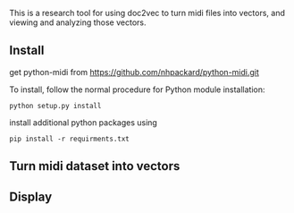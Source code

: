 This is a research tool for using doc2vec to turn midi files into vectors, and viewing and analyzing those vectors.

## Install

get python-midi from https://github.com/nhpackard/python-midi.git

To install, follow the normal procedure for Python module installation:

    python setup.py install

install additional python packages using

    pip install -r requirments.txt

## Turn midi dataset into vectors



## Display
